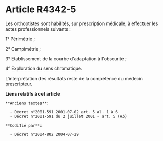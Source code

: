 # Article R4342-5

Les orthoptistes sont habilités, sur prescription médicale, à effectuer les actes professionnels suivants :

1° Périmétrie ;

2° Campimétrie ;

3° Etablissement de la courbe d'adaptation à l'obscurité ;

4° Exploration du sens chromatique.

L'interprétation des résultats reste de la compétence du médecin prescripteur.

**Liens relatifs à cet article**

	**Anciens textes**:

	  - Décret n°2001-591 2001-07-02 art. 5 al. 1 à 6
	  - Décret n°2001-591 du 2 juillet 2001 - art. 5 (Ab)

	**Codifié par**:

	  - Décret n°2004-802 2004-07-29
